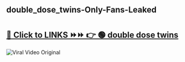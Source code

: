 
 ## double_dose_twins-Only-Fans-Leaked

# <h2><a href="https://clipsfans.com/double_dose_twins&ref=git">🔗 Click to LINKS ⏩⏩ 👉 🟢 double dose twins </a></h2>

<a href="https://clipsfans.com/double_dose_twins&ref=git" rel="nofollow" data-target="animated-image.originalLink"><img src="https://i.ibb.co.com/xMMVF88/686577567.gif" alt="Viral Video Original" style="max-width: 100%; display: inline-block;" data-target="animated-image.originalImage"></a>
